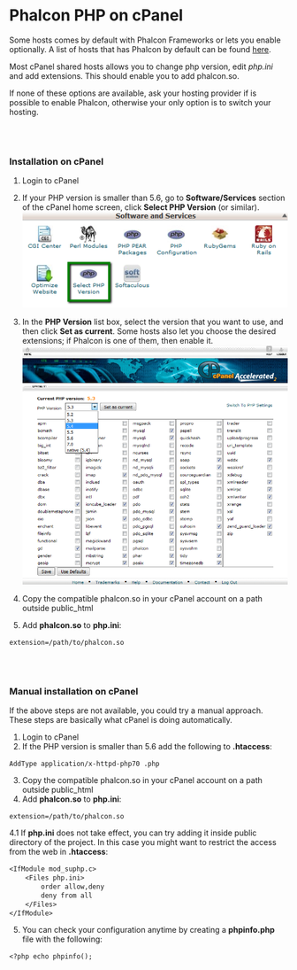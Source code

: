 # Phalcon PHP on cPanel

Some hosts comes by default with Phalcon Frameworks or lets you enable optionally. A list of hosts that has Phalcon by default can be found [here](https://phalconphp.com/en/hosting).

Most cPanel shared hosts allows you to change php version, edit _php.ini_ and add extensions. This should enable you to add phalcon.so.

If none of these options are available, ask your hosting provider if is possible to enable Phalcon, otherwise your only option is to switch your hosting.

<br /><br />
### Installation on cPanel
1. Login to cPanel
2. If your PHP version is smaller than 5.6, go to **Software/Services** section of the cPanel home screen, click **Select PHP Version** (or similar).  
![Select PHP version image](resources/php_selector_01.png)
  
3. In the **PHP Version** list box, select the version that you want to use, and then click **Set as current**. Some hosts also let you choose the desired extensions; if Phalcon is one of them, then enable it.  
![Select current PHP version image](resources/php_selector_02.png)
  
4. Copy the compatible phalcon.so in your cPanel account on a path outside public_html
5. Add **phalcon.so** to **php.ini**:
```
extension=/path/to/phalcon.so
```

<br /><br />
### Manual installation on cPanel
If the above steps are not available, you could try a manual approach. These steps are basically what cPanel is doing automatically.

1. Login to cPanel
2. If the PHP version is smaller than 5.6 add the following to **.htaccess**:
```
AddType application/x-httpd-php70 .php
```
3. Copy the compatible phalcon.so in your cPanel account on a path outside public_html
4. Add **phalcon.so** to **php.ini**:
```
extension=/path/to/phalcon.so
```
   4.1 If **php.ini** does not take effect, you can try adding it inside public directory of the project. In this case you might want to restrict the access from the web in **.htaccess**:
```
<IfModule mod_suphp.c>
    <Files php.ini>
        order allow,deny
        deny from all
    </Files>
</IfModule>
```
5. You can check your configuration anytime by creating a **phpinfo.php** file with the following:
```
<?php echo phpinfo();
```
